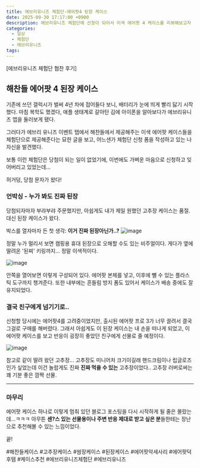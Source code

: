 ```yaml
---
title: 에브리유니즈 체험단-에어팟4 된장 케이스
date: 2025-09-30 17:17:00 +0900
description: 에브리유니즈 체험단에 선정이 되어서 이색 에어팟 4 케이스를 리뷰해보고자 합니당.
categories:
  - 일상
  - 체험단
  - 에브리유니즈
tags:
---
```

[에브리유니즈 체험단 협찬 후기]
## 해찬들 에어팟 4 된장 케이스

기존에 쓰던 갤럭시가 벌써 4년 차에 접어들다 보니, 배터리가 눈에 띄게 빨리 닳기 시작했다. 마침 복학도 했겠다, 애플 생태계로 갈아탄 김에 아이폰을 알아보다가 에브리유니즈 앱을 둘러보게 됐다.

그러다가 에브리 유니즈 이벤트 탭에서 해찬들에서 제공해주는 이색 에어팟 케이스들을 체험단으로 제공해준다는 묘한 글을 보고, 어느샌가 체험단 신청 폼을 작성하고 있는 나 자신을 발견했다.

보통 이런 체험단은 당첨이 되는 일이 없었기에, 이번에도 가벼운 마음으로 신청하고 잊어버리고 있었는데...

허거덩, 당첨 문자가 왔다!

### 언박싱 - 누가 봐도 진짜 된장
당첨되자마자 부랴부랴 주문했지만, 아쉽게도 내가 제일 원했던 고추장 케이스는 품절. 대신 된장 케이스가 왔다.

박스를 열자마자 든 첫 생각: **이거 진짜 된장아닌가..?**
![image](http://meowtivator-blog-image.s3-website.ap-northeast-2.amazonaws.com/images/2025/09/30/ea461c5738028407f5dfea78a1658fbc.jpg)

정말 누가 멀리서 보면 캠핑용 휴대 된장으로 오해할 수도 있는 비주얼이다.
게다가 옆에 딸려온 '된찌' 키링까지... 정말 이색적이다.

![image](http://meowtivator-blog-image.s3-website.ap-northeast-2.amazonaws.com/images/2025/09/30/f9b4f92cc6ebfa10a535ed7eff28dba9.jpg)

안쪽을 열어보면 이렇게 구성되어 있다.
에어팟 본체를 넣고, 이후에 뺄 수 있는 플라스틱 도구까지 챙겨준다.
또한 내부에는 흔들림 방지 폼도 있어서 케이스가 배송 중에도 잘 유지되었다.


### 결국 친구에게 넘기기로..
신청할 당시에는 에어팟4를 고려중이었지만, 출시된 에어팟 프로 3가 너무 끌려서 결국 그걸로 구매를 해버렸다.
그래서 아쉽게도 이 된장 케이스는 내 손을 떠나게 되었고, 이 에어팟 케이스를 보고 반응이 굉장히 좋았던 친구에게 선물로 줄 예정이다.

![image](http://meowtivator-blog-image.s3-website.ap-northeast-2.amazonaws.com/images/2025/09/30/60508d7f4c5fd0084b34c13dc298a7ff.jpg)

참고로 같이 딸려 왔던 고추장...
고추장도 미니어처 크기이길래 핸드크림이나 립글로즈인가 싶었는데 이건 놀랍게도 진짜 **진짜 먹을 수 있는** 고추장이었다..
고추장 러버로써는 꽤 기분 좋은 깜짝 선물.

---
### 마무리

에어팟 케이스 하나로 이렇게 멈춰 있던 블로그 포스팅을 다시 시작하게 될 줄은 몰랐는데...ㅋㅋㅋ
아무튼 **센?스 있는 선물용이나 주변 반응 제대로 받고 싶은 분**들한테는 장난으로 추천해볼 수 있는 느낌이었다.

끝!

#해찬들케이스 #고추장케이스 #쌈장케이스 #된장케이스 #에어팟악세사리 #에어팟덕후템 #케이스추천 #에브리유니즈체험단 #에브리유니즈
